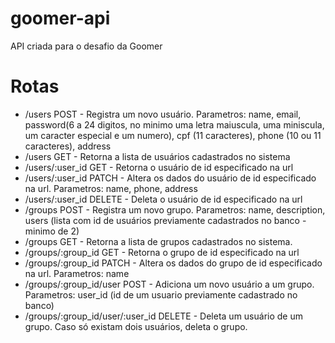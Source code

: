 # goomer-api
API criada para o desafio da Goomer

# Rotas
- /users POST - Registra um novo usuário. Parametros: name, email, password(6 a 24 digitos, no minimo uma letra maiuscula, uma miniscula, um caracter especial e um numero), cpf (11 caracteres), phone (10 ou 11 caracteres), address
- /users GET - Retorna a lista de usuários cadastrados no sistema
- /users/:user_id GET - Retorna o usuário de id especificado na url
- /users/:user_id PATCH - Altera os dados do usuário de id especificado na url. Parametros: name, phone, address
- /users/:user_id DELETE - Deleta o usuário de id especificado na url
- /groups POST - Registra um novo grupo. Parametros: name, description, users (lista com id de usuários previamente cadastrados no banco - minimo de 2)
- /groups GET - Retorna a lista de grupos cadastrados no sistema.
- /groups/:group_id GET - Retorna o grupo de id especificado na url
- /groups/:group_id PATCH - Altera os dados do grupo de id especificado na url. Parametros: name
- /groups/:group_id/user POST - Adiciona um novo usuário a um grupo. Parametros: user_id (id de um usuario previamente cadastrado no banco)
- /groups/:group_id/user/:user_id DELETE - Deleta um usuário de um grupo. Caso só existam dois usuários, deleta o grupo.
